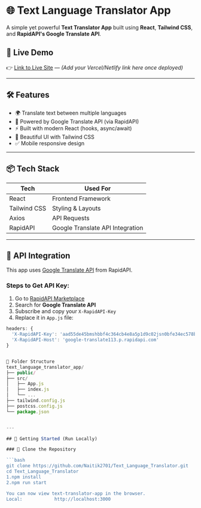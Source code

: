 # 🌐 Text Language Translator App

A simple yet powerful **Text Translator App** built using **React**, **Tailwind CSS**, and **RapidAPI's Google Translate API**.

## 🚀 Live Demo
👉 [Link to Live Site](#) — *(Add your Vercel/Netlify link here once deployed)*

---

## 🛠️ Features

- 🌍 Translate text between multiple languages
- 🧠 Powered by Google Translate API (via RapidAPI)
- ⚡ Built with modern React (hooks, async/await)
- 🎨 Beautiful UI with Tailwind CSS
- ✅ Mobile responsive design

---

## 📦 Tech Stack

| Tech            | Used For                         |
|-----------------|----------------------------------|
| React           | Frontend Framework               |
| Tailwind CSS    | Styling & Layouts                |
| Axios           | API Requests                     |
| RapidAPI        | Google Translate API Integration |

---

## 🔑 API Integration

This app uses [Google Translate API](https://rapidapi.com/robust-api-robust-api-default/api/google-translate113/) from RapidAPI.

### Steps to Get API Key:
1. Go to [RapidAPI Marketplace](https://rapidapi.com/)
2. Search for **Google Translate API**
3. Subscribe and copy your `X-RapidAPI-Key`
4. Replace it in `App.js` file:
```js
headers: {
  'X-RapidAPI-Key': 'aad55de45bmshbbf4c364cb4e8a5p1d9c02jsn0bfe34ec578b',
  'X-RapidAPI-Host': 'google-translate113.p.rapidapi.com'
}


📁 Folder Structure
text_language_translator_app/
├── public/
├── src/
│   ├── App.js
│   ├── index.js
│   └── ...
├── tailwind.config.js
├── postcss.config.js
└── package.json


---

## 🧪 Getting Started (Run Locally)

### 📁 Clone the Repository

```bash
git clone https://github.com/Naitik2701/Text_Language_Translator.git
cd Text_Language_Translator
1.npm install
2.npm run start

You can now view text-translator-app in the browser.
Local:            http://localhost:3000
